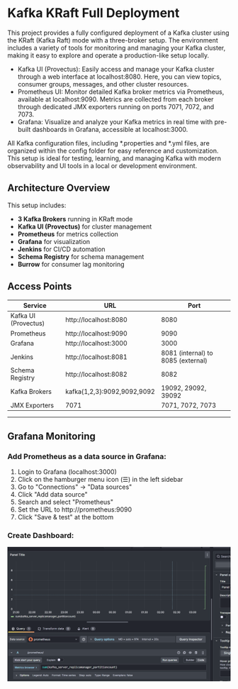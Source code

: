 # Kafka KRaft Full Deployment
This project provides a fully configured deployment of a Kafka cluster using the KRaft (Kafka Raft) mode with a three-broker setup. The environment includes a variety of tools for monitoring and managing your Kafka cluster, making it easy to explore and operate a production-like setup locally.

 - Kafka UI (Provectus): Easily access and manage your Kafka cluster through a web interface at localhost:8080. Here, you can view topics, consumer groups, messages, and other cluster resources.
 - Prometheus UI: Monitor detailed Kafka broker metrics via Prometheus, available at localhost:9090. Metrics are collected from each broker through dedicated JMX exporters running on ports 7071, 7072, and 7073.
 - Grafana: Visualize and analyze your Kafka metrics in real time with pre-built dashboards in Grafana, accessible at localhost:3000.

All Kafka configuration files, including *.properties and *.yml files, are organized within the config folder for easy reference and customization. This setup is ideal for testing, learning, and managing Kafka with modern observability and UI tools in a local or development environment.

## Architecture Overview

This setup includes:
- **3 Kafka Brokers** running in KRaft mode
- **Kafka UI (Provectus)** for cluster management
- **Prometheus** for metrics collection
- **Grafana** for visualization
- **Jenkins** for CI/CD automation
- **Schema Registry** for schema management
- **Burrow** for consumer lag monitoring

## Access Points

| Service | URL | Port |
|---------|-----|------|
| Kafka UI (Provectus) | http://localhost:8080 | 8080 |
| Prometheus | http://localhost:9090 | 9090 |
| Grafana | http://localhost:3000 | 3000 |
| Jenkins | http://localhost:8081 | 8081 (internal) to 8085 (external) |
| Schema Registry | http://localhost:8082 | 8082 |
| Kafka Brokers | kafka{1,2,3}:9092,9092,9092 | 19092, 29092, 39092 |
| JMX Exporters | 7071 | 7071, 7072, 7073 |

---

## Grafana Monitoring

### Add Prometheus as a data source in Grafana:

1. Login to Grafana (localhost:3000)
2. Click on the hamburger menu icon (☰) in the left sidebar
3. Go to "Connections" -> "Data sources"
4. Click "Add data source"
5. Search and select "Prometheus"
6. Set the URL to http://prometheus:9090
7. Click "Save & test" at the bottom

### Create Dashboard:

![](screenshoots/kafka-grafana.png)
